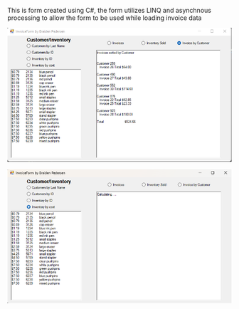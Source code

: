 This is form created using C#, the form utilizes LINQ and asynchnous processing to allow the form to be used while loading invoice data

![p](https://github.com/braide7/InvoicesForm/blob/main/screenshots/custInv.png)

![p](https://github.com/braide7/InvoicesForm/blob/main/screenshots/asynLoading.png)

